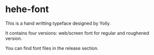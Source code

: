# hehe-font

This is a hand writting typeface designed by Yolly.

It contains four versions: web/screen font for regular and roughened version.

You can find font files in the release section.